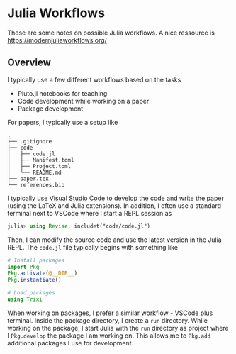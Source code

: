 # Julia Workflows

These are some notes on possible Julia workflows. A nice ressource is
https://modernjuliaworkflows.org/


## Overview

I typically use a few different workflows based on the tasks

- Pluto.jl notebooks for teaching
- Code development while working on a paper
- Package development


For papers, I typically use a setup like

```
.
├── .gitignore
├── code
│   ├── code.jl
│   ├── Manifest.toml
│   ├── Project.toml
│   └── README.md
├── paper.tex
└── references.bib
```

I typically use [Visual Studio Code](https://code.visualstudio.com/)
to develop the code and write the paper (using the LaTeX and Julia
extensions). In addition, I often use a standard terminal next to
VSCode where I start a REPL session as

```julia
julia> using Revise; includet("code/code.jl")
```

Then, I can modify the source code and use the latest version in the
Julia REPL. The `code.jl` file typically begins with something like

```julia
# Install packages
import Pkg
Pkg.activate(@__DIR__)
Pkg.instantiate()

# Load packages
using Trixi
```

When working on packages, I prefer a similar workflow - VSCode plus
terminal. Inside the package directory, I create a `run` directory.
While working on the package, I start Julia with the `run` directory
as project where I `Pkg.develop` the package I am working on. This
allows me to `Pkg.add` additional packages I use for development.
